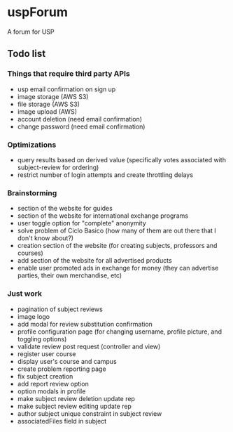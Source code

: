 # uspForum
A forum for USP

## Todo list

### Things that require third party APIs
- usp email confirmation on sign up
- image storage (AWS S3)
- file storage (AWS S3)
- image upload (AWS)
- account deletion (need email confirmation)
- change password (need email confirmation)

### Optimizations
- query results based on derived value (specifically votes associated with subject-review for ordering)
- restrict number of login attempts and create throttling delays

### Brainstorming
- section of the website for guides
- section of the website for international exchange programs
- user toggle option for "complete" anonymity
- solve problem of Ciclo Basico (how many of them are out there that I don't know about?)
- creation section of the website (for creating subjects, professors and courses)
- add section of the website for all advertised products
- enable user promoted ads in exchange for money (they can advertise parties, their own merchandise, etc)

### Just work
- pagination of subject reviews
- image logo
- add modal for review substitution confirmation
- profile configuration page (for changing username, profile picture, and toggling options)
- validate review post request (controller and view)
- register user course
- display user's course and campus
- create problem reporting page
- fix subject creation
- add report review option
- option modals in profile
- make subject review deletion update rep
- make subject review editing update rep
- author subject unique constraint in subject review
- associatedFiles field in subject